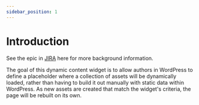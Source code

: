 ```yaml
---
sidebar_position: 1
---
```

# Introduction

See the epic in [JIRA](https://emarketer.atlassian.net/browse/CC-339) here for more background information.

The goal of this dynamic content widget is to allow authors in WordPress to define a placeholder where a collection of assets will be dynamically loaded, rather than having to build it out manually with static data within WordPress. As new assets are created that match the widget's criteria, the page will be rebuilt on its own.